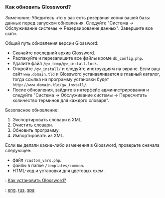 ### Как обновить Glossword? ###

_Замечание:_ Убедитесь что у вас есть резервная копия вашей базы данных перед запуском обновления. Следуйте "Система -> Обслуживание системы -> Резервирование данных". Завершите все шаги.

Общий путь обновления версии Glossword:
  * Скачайте последний архив Glossword.
  * Распакуйте и перезапишите все файлы кроме `db_config.php`.
  * Удалите файл `/gw_temp/gw_install.lock`.
  * Откройте `/gw_install/` и следуйте инструкциям на экране. Если ваш сайт `www.domain.tld` и Glossword устанавливается в главный каталог, тогда ссылка на программу установки будет `http://www.domain.tld/gw_install/`.
  * После обновления, зайдите в интерфейс администрирования и следуйте "Система -> Обслуживание системы -> Пересчитать количество терминов для каждого словаря".

Безопасное обновление:
  1. Экспортировать словари в XML.
  1. Очистить словари.
  1. Обновить программу.
  1. Импортировать из XML.

Если вы делали какие-либо изменения в Glossword, проверьте сначала следующее:
  * файл `/custom_vars.php`.
  * файлы в папке `/templates/common`.
  * HTML-код и установки для цветовых схем.

: [Как установить Glossword?](Ustanovka.md)

: [eng](HowToUpdate.md), [rus](Obnovlenie.md), [spa](ComoActualizar.md)